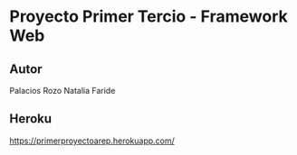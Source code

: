 # Proyecto Primer Tercio - Framework Web

## Autor

Palacios Rozo Natalia Faride

## Heroku

https://primerproyectoarep.herokuapp.com/
